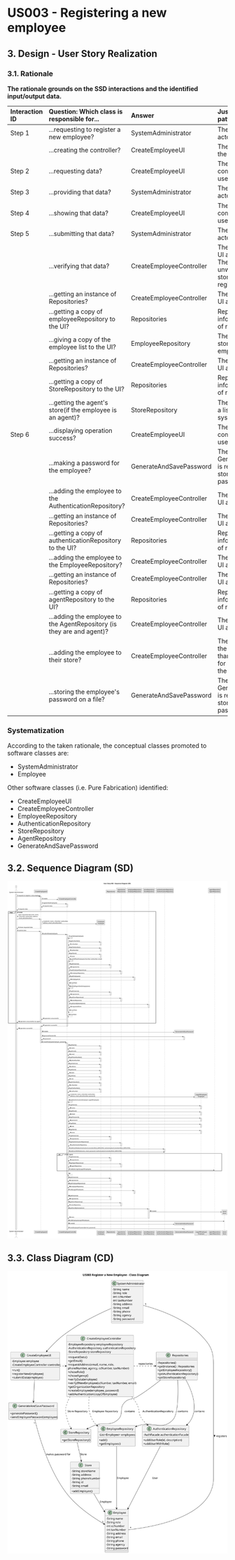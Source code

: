 # US003 - Registering a new employee

## 3. Design - User Story Realization

### 3.1. Rationale

**The rationale grounds on the SSD interactions and the identified input/output data.**

| Interaction ID | Question: Which class is responsible for...                            | Answer                   | Justification (with patterns)                                                                                                                               |
|:---------------|:-----------------------------------------------------------------------|:-------------------------|:------------------------------------------------------------------------------------------------------------------------------------------------------------|
| Step 1         | ...requesting to register a new employee?                              | SystemAdministrator      | The administrator is the actor.                                                                                                                             |
|                | ...creating the controller?                                            | CreateEmployeeUI         | The UI connects the user to the controller.                                                                                                                 |
| Step 2         | ...requesting data?                                                    | CreateEmployeeUI         | The UI is responsible for communicating with the user.                                                                                                      |
| Step 3         | ...providing that data?                                                | SystemAdministrator      | The administrator is the actor.                                                                                                                             |
| Step 4         | ...showing that data?                                                  | CreateEmployeeUI         | The UI is responsible for communicating with the user.                                                                                                      |
| Step 5         | ...submitting that data?                                               | SystemAdministrator      | The administrator is the actor.                                                                                                                             |
|                | ...verifying that data?                                                | CreateEmployeeController | The Controller connects the UI and the repositories. Therefore it should prevent unwanted data from being stored before it is registered in the repository. |
|                | ...getting an instance of Repositories?                                | CreateEmployeeController | The Controller connects the UI and the repositories.                                                                                                        |
|                | ...getting a copy of employeeRepository to the UI?                     | Repositories             | Repositories stores information about all kinds of repositories.                                                                                            |
|                | ...giving a copy of the employee list to the UI?                       | EmployeeRepository       | The EmployeeRepository stores a list of all employees in the system.                                                                                        |
|                | ...getting an instance of Repositories?                                | CreateEmployeeController | The Controller connects the UI and the repositories.                                                                                                        |
|                | ...getting a copy of StoreRepository to the UI?                        | Repositories             | Repositories stores information about all kinds of repositories.                                                                                            |
|                | ...getting the agent's store(if the employee is an agent)?             | StoreRepository          | The StoreRepository stores a list of all store in the system.                                                                                               |
| Step 6         | ...displaying operation success?                                       | CreateEmployeeUI         | The UI is responsible for communicating with the user.                                                                                                      |              
|                | ...making a password for the employee?                                 | GenerateAndSavePassword  | The GenerateAndSavePassword is responsible for making, storing and validating passwords.                                                                    |
|                | ...adding the employee to the AuthenticationRepository?                | CreateEmployeeController | The Controller connects the UI and the repositories.                                                                                                        |
|                | ...getting an instance of Repositories?                                | CreateEmployeeController | The Controller connects the UI and the repositories.                                                                                                        |
|                | ...getting a copy of authenticationRepository to the UI?               | Repositories             | Repositories stores information about all kinds of repositories.                                                                                            |
|                | ...adding the employee to the EmployeeRepository?                      | CreateEmployeeController | The Controller connects the UI and the repositories.                                                                                                        |
|                | ...getting an instance of Repositories?                                | CreateEmployeeController | The Controller connects the UI and the repositories.                                                                                                        |
|                | ...getting a copy of agentRepository to the UI?                        | Repositories             | Repositories stores information about all kinds of repositories.                                                                                            |
|                | ...adding the employee to the AgentRepository (is they are and agent)? | CreateEmployeeController | The Controller connects the UI and the repositories.                                                                                                        |
|                | ...adding the employee to their store?                                 | CreateEmployeeController | The Controller is holding the employee's information, thanks to being responsible for connecting the UI and the repositories.                               |
|                | ...storing the employee's password on a file?                          | GenerateAndSavePassword  | The GenerateAndSavePassword is responsible for making, storing and validating passwords.                                                                    |



### Systematization ##

According to the taken rationale, the conceptual classes promoted to software classes are:

* SystemAdministrator
* Employee

Other software classes (i.e. Pure Fabrication) identified:

* CreateEmployeeUI
* CreateEmployeeController
* EmployeeRepository
* AuthenticationRepository
* StoreRepository
* AgentRepository
* GenerateAndSavePassword

## 3.2. Sequence Diagram (SD)

![US003-SD](svg/US003-SD.svg)

## 3.3. Class Diagram (CD)

![US003-CD](svg/US003-CD.svg)
